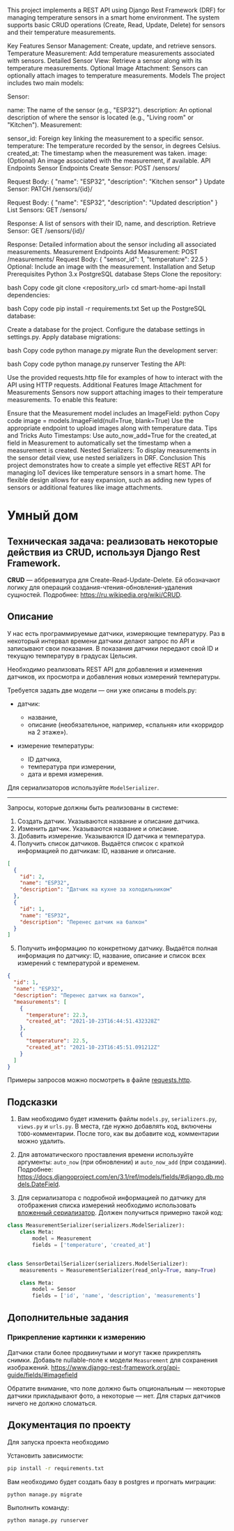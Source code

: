 This project implements a REST API using Django Rest Framework (DRF) for managing temperature sensors in a smart home environment. The system supports basic CRUD operations (Create, Read, Update, Delete) for sensors and their temperature measurements.

Key Features
Sensor Management: Create, update, and retrieve sensors.
Temperature Measurement: Add temperature measurements associated with sensors.
Detailed Sensor View: Retrieve a sensor along with its temperature measurements.
Optional Image Attachment: Sensors can optionally attach images to temperature measurements.
Models
The project includes two main models:

Sensor:

name: The name of the sensor (e.g., "ESP32").
description: An optional description of where the sensor is located (e.g., "Living room" or "Kitchen").
Measurement:

sensor_id: Foreign key linking the measurement to a specific sensor.
temperature: The temperature recorded by the sensor, in degrees Celsius.
created_at: The timestamp when the measurement was taken.
image: (Optional) An image associated with the measurement, if available.
API Endpoints
Sensor Endpoints
Create Sensor: POST /sensors/

Request Body: { "name": "ESP32", "description": "Kitchen sensor" }
Update Sensor: PATCH /sensors/{id}/

Request Body: { "name": "ESP32", "description": "Updated description" }
List Sensors: GET /sensors/

Response: A list of sensors with their ID, name, and description.
Retrieve Sensor: GET /sensors/{id}/

Response: Detailed information about the sensor including all associated measurements.
Measurement Endpoints
Add Measurement: POST /measurements/
Request Body: { "sensor_id": 1, "temperature": 22.5 }
Optional: Include an image with the measurement.
Installation and Setup
Prerequisites
Python 3.x
PostgreSQL database
Steps
Clone the repository:

bash
Copy code
git clone <repository_url>
cd smart-home-api
Install dependencies:

bash
Copy code
pip install -r requirements.txt
Set up the PostgreSQL database:

Create a database for the project.
Configure the database settings in settings.py.
Apply database migrations:

bash
Copy code
python manage.py migrate
Run the development server:

bash
Copy code
python manage.py runserver
Testing the API:

Use the provided requests.http file for examples of how to interact with the API using HTTP requests.
Additional Features
Image Attachment for Measurements
Sensors now support attaching images to their temperature measurements. To enable this feature:

Ensure that the Measurement model includes an ImageField:
python
Copy code
image = models.ImageField(null=True, blank=True)
Use the appropriate endpoint to upload images along with temperature data.
Tips and Tricks
Auto Timestamps: Use auto_now_add=True for the created_at field in Measurement to automatically set the timestamp when a measurement is created.
Nested Serializers: To display measurements in the sensor detail view, use nested serializers in DRF.
Conclusion
This project demonstrates how to create a simple yet effective REST API for managing IoT devices like temperature sensors in a smart home. The flexible design allows for easy expansion, such as adding new types of sensors or additional features like image attachments.



# Умный дом

## Техническая задача: реализовать некоторые действия из CRUD, используя Django Rest Framework.

**CRUD** — аббревиатура для Create-Read-Update-Delete. Ей обозначают логику для операций создания-чтения-обновления-удаления сущностей. Подробнее: https://ru.wikipedia.org/wiki/CRUD.

## Описание

У нас есть программируемые датчики, измеряющие температуру. Раз в некоторый интервал времени датчики делают запрос по API и записывают свои показания. В показания датчики передают свой ID и текущую температуру в градусах Цельсия.

Необходимо реализовать REST API для добавления и изменения датчиков, их просмотра и добавления новых измерений температуры.

Требуется задать две модели — они уже описаны в models.py:

- датчик:

  - название,
  - описание (необязательное, например, «спальня» или «корридор на 2 этаже»).

- измерение температуры:

  - ID датчика,
  - температура при измерении,
  - дата и время измерения.

Для сериализаторов используйте `ModelSerializer`.

---

Запросы, которые должны быть реализованы в системе:

1. Создать датчик. Указываются название и описание датчика.
2. Изменить датчик. Указываются название и описание.
3. Добавить измерение. Указываются ID датчика и температура.
4. Получить список датчиков. Выдаётся список с краткой информацией по датчикам: ID, название и описание.

```json
[
  {
    "id": 2,
    "name": "ESP32",
    "description": "Датчик на кухне за холодильником"
  },
  {
    "id": 1,
    "name": "ESP32",
    "description": "Перенес датчик на балкон"
  }
]
```

5. Получить информацию по конкретному датчику. Выдаётся полная информация по датчику: ID, название, описание и список всех измерений с температурой и временем.

```json
{
  "id": 1,
  "name": "ESP32",
  "description": "Перенес датчик на балкон",
  "measurements": [
    {
      "temperature": 22.3,
      "created_at": "2021-10-23T16:44:51.432328Z"
    },
    {
      "temperature": 22.5,
      "created_at": "2021-10-23T16:45:51.091212Z"
    }
  ]
}
```

Примеры запросов можно посмотреть в файле [requests.http](./requests.http).

## Подсказки

1. Вам необходимо будет изменить файлы `models.py`, `serializers.py`, `views.py` и `urls.py`. В места, где нужно добавлять код, включены `TODO`-комментарии. После того, как вы добавите код, комментарии можно удалить.

2. Для автоматического проставления времени используйте аргументы: `auto_now` (при обновлении) и `auto_now_add` (при создании). Подробнее: https://docs.djangoproject.com/en/3.1/ref/models/fields/#django.db.models.DateField.

3. Для сериализатора с подробной информацией по датчику для отображения списка измерений необходимо использовать [вложенный сериализатор](https://www.django-rest-framework.org/api-guide/serializers/#dealing-with-nested-objects). Должен получиться примерно такой код:

```python
class MeasurementSerializer(serializers.ModelSerializer):
    class Meta:
        model = Measurement
        fields = ['temperature', 'created_at']


class SensorDetailSerializer(serializers.ModelSerializer):
    measurements = MeasurementSerializer(read_only=True, many=True)

    class Meta:
        model = Sensor
        fields = ['id', 'name', 'description', 'measurements']
```

## Дополнительные задания

### Прикрепление картинки к измерению

Датчики стали более продвинутыми и могут также прикреплять снимки. Добавьте nullable-поле к модели `Measurement` для сохранения изображений. https://www.django-rest-framework.org/api-guide/fields/#imagefield

Обратите внимание, что поле должно быть опциональным — некоторые датчики прикладывают фото, а некоторые — нет. Для старых датчиков ничего не должно сломаться.

## Документация по проекту

Для запуска проекта необходимо

Установить зависимости:

```bash
pip install -r requirements.txt
```

Вам необходимо будет создать базу в postgres и прогнать миграции:

```base
python manage.py migrate
```

Выполнить команду:

```bash
python manage.py runserver
```
